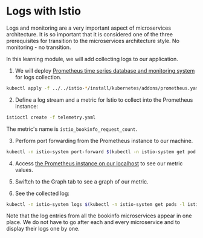 # Logs with Istio
Logs and monitoring are a very important aspect of microservices architecture. It is so important that it is considered one of the three prerequisites for transition to the microservices architecture style. No monitoring - no transition.

In this learning module, we will add collecting logs to our application.

1. We will deploy [Prometheus time series database and monitoring system](https://prometheus.io) for logs collection.
  ```bash
  kubectl apply -f ../../istio-*/install/kubernetes/addons/prometheus.yaml
  ```

2. Define a log stream and a metric for Istio to collect into the Prometheus instance:
  ```bash
  istioctl create -f telemetry.yaml
  ```
  The metric's name is `istio_bookinfo_request_count`.

3. Perform port forwarding from the Prometheus instance to our machine.
  ```bash
  kubectl -n istio-system port-forward $(kubectl -n istio-system get pod -l app=prometheus -o jsonpath='{.items[0].metadata.name}') 9090:9090 &
  ```

4. Access [the Prometheus instance on our localhost](http://localhost:9090/graph#%5B%7B%22range_input%22%3A%221h%22%2C%22expr%22%3A%22istio_bookinfo_request_count%22%2C%22tab%22%3A1%7D%5D) to see our metric values.

5. Swiftch to the Graph tab to see a graph of our metric.

6. See the collected log:
  ```bash
  kubectl -n istio-system logs $(kubectl -n istio-system get pods -l istio=mixer -o jsonpath='{.items[0].metadata.name}') mixer | grep \"instance\":\"newlog.logentry.istio-system\"
  ```

  Note that the log entries from all the bookinfo microservices appear in one place. We do not have to go after each and every microservice and to display their logs one by one.
